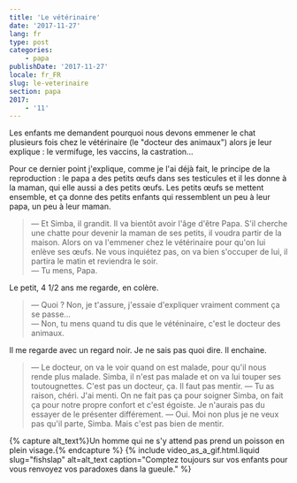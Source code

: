 ```yaml
---
title: 'Le vétérinaire'
date: '2017-11-27'
lang: fr
type: post
categories:
    - papa
publishDate: '2017-11-27'
locale: fr_FR
slug: le-veterinaire
section: papa
2017:
    - '11'
---
```


Les enfants me demandent pourquoi nous devons emmener le chat plusieurs fois chez le vétérinaire (le "docteur des animaux") alors je leur explique : le vermifuge, les vaccins, la castration…

<!--more-->

Pour ce dernier point j'explique, comme je l'ai déjà fait, le principe de la reproduction : le papa a des petits œufs dans ses testicules et il les donne à la maman, qui elle aussi a des petits œufs. Les petits œufs se mettent ensemble, et ça donne des petits enfants qui ressemblent un peu à leur papa, un peu à leur maman.

> — Et Simba, il grandit. Il va bientôt avoir l'âge d'être Papa. S'il cherche une chatte pour devenir la maman de ses petits, il voudra partir de la maison. Alors on va l'emmener chez le vétérinaire pour qu'on lui enlève ses œufs. Ne vous inquiétez pas, on va bien s'occuper de lui, il partira le matin et reviendra le soir.  
> — Tu mens, Papa.

Le petit, 4 1/2 ans me regarde, en colère.

> — Quoi ? Non, je t'assure, j'essaie d'expliquer vraiment comment ça se passe…  
> — Non, tu mens quand tu dis que le véténinaire, c'est le docteur des animaux.

Il me regarde avec un regard noir. Je ne sais pas quoi dire. Il enchaine.

> — Le docteur, on va le voir quand on est malade, pour qu'il nous rende plus malade. Simba, il n'est pas malade et on va lui touper ses toutougnettes. C'est pas un docteur, ça. Il faut pas mentir.
> — Tu as raison, chéri. J'ai menti. On ne fait pas ça pour soigner Simba, on fait ça pour notre propre confort et c'est égoiste. Je n'aurais pas du essayer de le présenter différement.
> — Oui. Moi non plus je ne veux pas qu'il parte, Simba. Mais c'est pas bien de mentir.

{% capture alt_text%}Un homme qui ne s'y attend pas prend un poisson en plein visage.{% endcapture %}
{% include video_as_a_gif.html.liquid
    slug="fishslap"
    alt=alt_text
    caption="Comptez toujours sur vos enfants pour vous renvoyez vos paradoxes dans la gueule."
%}